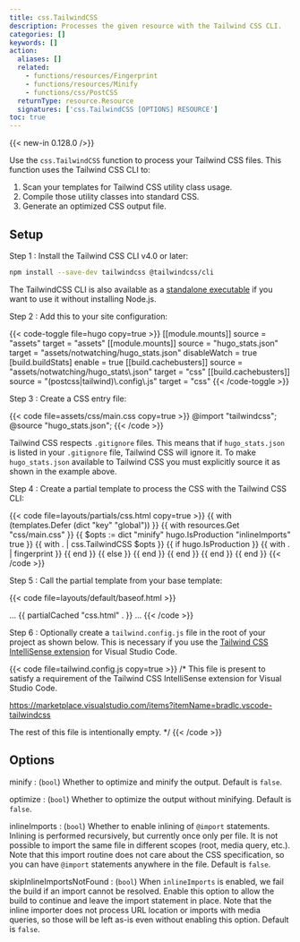 ```yaml
---
title: css.TailwindCSS
description: Processes the given resource with the Tailwind CSS CLI.
categories: []
keywords: []
action:
  aliases: []
  related:
    - functions/resources/Fingerprint
    - functions/resources/Minify
    - functions/css/PostCSS
  returnType: resource.Resource
  signatures: ['css.TailwindCSS [OPTIONS] RESOURCE']
toc: true
---
```


{{< new-in 0.128.0 />}}

Use the `css.TailwindCSS` function to process your Tailwind CSS files.  This function uses the Tailwind CSS CLI to:

1. Scan your templates for Tailwind CSS utility class usage.
1. Compile those utility classes into standard CSS.
1. Generate an optimized CSS output file.

## Setup

Step 1
: Install the Tailwind CSS CLI v4.0 or later:

```sh
npm install --save-dev tailwindcss @tailwindcss/cli
```

The TailwindCSS CLI is also available as a [standalone executable] if you want to use it without installing Node.js.

[standalone executable]: https://github.com/tailwindlabs/tailwindcss/releases/latest

Step 2
: Add this to your site configuration:

{{< code-toggle file=hugo copy=true >}}
[[module.mounts]]
source = "assets"
target = "assets"
[[module.mounts]]
source = "hugo_stats.json"
target = "assets/notwatching/hugo_stats.json"
disableWatch = true
[build.buildStats]
enable = true
[[build.cachebusters]]
source = "assets/notwatching/hugo_stats\\.json"
target = "css"
[[build.cachebusters]]
source = "(postcss|tailwind)\\.config\\.js"
target = "css"
{{< /code-toggle >}}


Step 3
: Create a CSS entry file:

{{< code file=assets/css/main.css copy=true >}}
@import "tailwindcss";
@source "hugo_stats.json";
{{< /code >}}

Tailwind CSS respects `.gitignore` files. This means that if `hugo_stats.json` is listed in your `.gitignore` file, Tailwind CSS will ignore it. To make `hugo_stats.json` available to Tailwind CSS you must explicitly source it as shown in the example above.

Step 4
: Create a partial template to process the CSS with the Tailwind CSS CLI:

{{< code file=layouts/partials/css.html copy=true >}}
{{ with (templates.Defer (dict "key" "global")) }}
  {{ with resources.Get "css/main.css" }}
    {{ $opts := dict
      "minify" hugo.IsProduction
      "inlineImports" true
    }}
    {{ with . | css.TailwindCSS $opts }}
      {{ if hugo.IsProduction }}
        {{ with . | fingerprint }}
          <link rel="stylesheet" href="{{ .RelPermalink }}" integrity="{{ .Data.Integrity }}" crossorigin="anonymous">
        {{ end }}
      {{ else }}
        <link rel="stylesheet" href="{{ .RelPermalink }}">
      {{ end }}
    {{ end }}
  {{ end }}
{{ end }}
{{< /code >}}

Step 5
: Call the partial template from your base template:

{{< code file=layouts/default/baseof.html >}}
<head>
  ...
  {{ partialCached "css.html" . }}
  ...
<head>
{{< /code >}}

Step 6
: Optionally create a `tailwind.config.js` file in the root of your project as shown below. This is necessary if you use the [Tailwind CSS IntelliSense
extension] for Visual Studio Code.

[Tailwind CSS IntelliSense
extension]: https://marketplace.visualstudio.com/items?itemName=bradlc.vscode-tailwindcss

{{< code file=tailwind.config.js copy=true >}}
/*
This file is present to satisfy a requirement of the Tailwind CSS IntelliSense
extension for Visual Studio Code.

https://marketplace.visualstudio.com/items?itemName=bradlc.vscode-tailwindcss

The rest of this file is intentionally empty.
*/
{{< /code >}}

## Options

minify
: (`bool`) Whether to optimize and minify the output. Default is `false`.

optimize
: (`bool`) Whether to optimize the output without minifying. Default is `false`.

inlineImports
: (`bool`) Whether to enable inlining of `@import` statements. Inlining is performed recursively, but currently once only per file. It is not possible to import the same file in different scopes (root, media query, etc.). Note that this import routine does not care about the CSS specification, so you can have `@import` statements anywhere in the file. Default is `false`.

skipInlineImportsNotFound
: (`bool`) When `inlineImports` is enabled, we fail the build if an import cannot be resolved. Enable this option to allow the build to continue and leave the import statement in place. Note that the inline importer does not process URL location or imports with media queries, so those will be left as-is even without enabling this option. Default is `false`.
